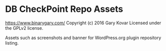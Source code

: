 # DB CheckPoint Repo Assets #
https://www.binarygary.com/
Copyright (c) 2016 Gary Kovar
Licensed under the GPLv2 license.

Assets such as screenshots and banner for WordPress.org plugin repository listing.